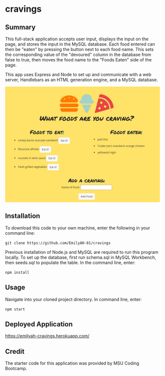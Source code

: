 # cravings

## Summary 
This full-stack application accepts user input, displays the input on the page, and stores the input in the MySQL database. Each food entered can then be "eaten" by pressing the button next to each food name. This sets the corresponding value of the "devoured" column in the database from false to true, then moves the food name to the "Foods Eaten" side of the page.

This app uses Express and Node to set up and communicate with a web server, Handlebars as an HTML generation engine, and a MySQL database.

<img src="public/assets/img/homepage.png" alt="UI screenshot" width="600"/>

## Installation
To download this code to your own machine, enter the following in your command line:

`git clone https://github.com/EmilyAH-01/cravings`

Previous installation of Node.js and MySQL are required to run this program locally. To set up the database, first run schema.sql in MySQL Workbench, then seeds.sql to populate the table. In the command line, enter: 

`npm install`

## Usage
Navigate into your cloned project directory. In command line, enter: 

`npm start`

## Deployed Application
https://emilyah-cravings.herokuapp.com/

## Credit
The starter code for this application was provided by MSU Coding Bootcamp. 

